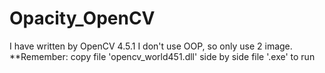 # Opacity_OpenCV
I have written by OpenCV 4.5.1 
I don't use OOP, so only use 2 image.
**Remember: copy file 'opencv_world451.dll' side by side file '.exe' to run

